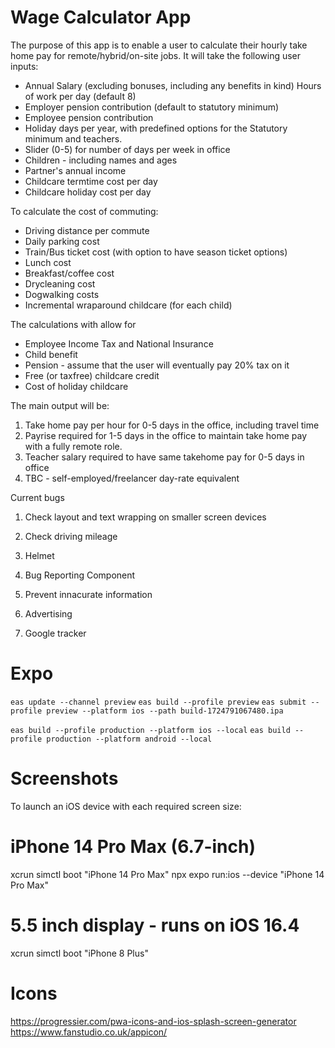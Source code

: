 # Wage Calculator App

The purpose of this app is to enable a user to calculate their hourly take home pay for remote/hybrid/on-site jobs. It will take the following user inputs:

* Annual Salary (excluding bonuses, including any benefits in kind)
Hours of work per day (default 8)
* Employer pension contribution (default to statutory minimum)
* Employee pension contribution
* Holiday days per year, with predefined options for the Statutory minimum and teachers.
* Slider (0-5) for number of days per week in office
* Children - including names and ages
* Partner's annual income
* Childcare termtime cost per day
* Childcare holiday cost per day

To calculate the cost of commuting:

* Driving distance per commute
* Daily parking cost
* Train/Bus ticket cost (with option to have season ticket options)
* Lunch cost
* Breakfast/coffee cost
* Drycleaning cost
* Dogwalking costs
* Incremental wraparound childcare (for each child)

The calculations with allow for 

* Employee Income Tax and National Insurance
* Child benefit
* Pension - assume that the user will eventually pay 20% tax on it
* Free (or taxfree) childcare credit
* Cost of holiday childcare

The main output will be:

1. Take home pay per hour for 0-5 days in the office, including travel time
2. Payrise required for 1-5 days in the office to maintain take home pay with a fully remote role.
3. Teacher salary required to have same takehome pay for 0-5 days in office
4. TBC - self-employed/freelancer day-rate equivalent

Current bugs
1. Check layout and text wrapping on smaller screen devices

1. Check driving mileage
3. Helmet
7. Bug Reporting Component
9. Prevent innacurate information
12. Advertising
13. Google tracker


# Expo

`eas update --channel preview`
`eas build --profile preview`
`eas submit --profile preview --platform ios --path build-1724791067480.ipa`

`eas build --profile production --platform ios --local`
`eas build --profile production --platform android --local`


# Screenshots

To launch an iOS device with each required screen size:

# iPhone 14 Pro Max (6.7-inch)
xcrun simctl boot "iPhone 14 Pro Max"
npx expo run:ios --device "iPhone 14 Pro Max"

# 5.5 inch display - runs on iOS 16.4
xcrun simctl boot "iPhone 8 Plus"



# Icons 

https://progressier.com/pwa-icons-and-ios-splash-screen-generator
https://www.fanstudio.co.uk/appicon/